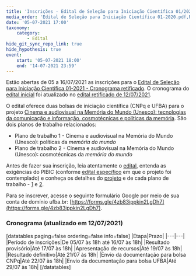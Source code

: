 ```yaml
---
title: 'Inscrições - Edital de Seleção para Iniciação Científica 01/2021'
media_order: 'Edital de Seleção para Iniciação Científica 01-2020.pdf,Resultado - Primeiro período - Edital de Seleção para Iniciação Científica 01-2020.pdf,Resultado - Primeiro período - Edital de Seleção para Iniciação Científica 01-2020.pdf,Resultado provisório - Segundo período - Edital de Seleção para Iniciação Científica 01-2020.pdf,Resultado detinitivo - Edital de Seleção para Iniciação Científica 01-2020.pdf'
date: '05-07-2021 17:00'
taxonomy:
    category:
        - Edital
hide_git_sync_repo_link: true
hide_hypothesis: true
event:
    start: '05-07-2021 18:00'
    end: '14-07-2021 23:59'
---
```


Estão abertas de 05 a 16/07/2021 as inscrições para o [Edital de Seleção para Iniciação Científica 01-2021 - Cronograma retificado](). O cronograma do [edital inicial](Edital_de_Seleção_para_Iniciação_Científica_01-2021.pdf) foi atualizado no [edital retificado de 12/07/2021](Edital_de_Seleção_para_Iniciação_Científica_01-2021_-_Cronograma_retificado.pdf).

O edital oferece duas bolsas de iniciação científica (CNPq e UFBA) para o projeto [Cinema e audiovisual na Memória do Mundo (Unesco): tecnologias da comunicação e informação, cosmotécnicas e políticas da memória](/projetos/pesquisa/o-paradigma-anarquivico/pibic-2021-2022-cinema-e-audiovisual-na-memoria-do-mundo). São dois planos de trabalho relacionados:
  - Plano de trabalho 1 - Cinema e audiovisual na Memória do Mundo (Unesco): políticas da _memória do mundo_
  - Plano de trabalho 2 - Cinema e audiovisual na Memória do Mundo (Unesco): cosmotécnicas da _memória do mundo_

Antes de fazer sua inscrição, leia atentamente o [edital](Edital_de_Seleção_para_Iniciação_Científica_01-2021.pdf), entenda as exigências do PIBIC (conforme [edital específico](EDITAL_PROPCI-UFBA_01-2021_PIBIC_2021-2022_Sisbic_E_83.pdf) em que o projeto foi contemplado) e conheça os detalhes do [projeto](https://bit.ly/pibic2021projeto) e de cada plano de trabalho - [1](https://bit.ly/pibic2021plano1) e [2](https://bit.ly/pibic2021plano2).

Para se inscrever, acesse o seguinte formulário Google por meio de sua conta de domínio ufba.br: [https://forms.gle/4zb83ippkin2LgDh7](https://forms.gle/4zb83ippkin2LgDh7).

### Cronograma (atualizado em 12/07/2021)

[datatables paging=false ordering=false info=false]
|Etapa|Prazo|
|---|---|
|Período de inscrições|De 05/07 às 18h até 16/07 às 18h|
|Resultado provisório|Até 17/07 às 18h|
|Apresentação de recursos|Até 19/07 às 18h|
|Resultado definitivo|Até 21/07 às 18h|
|Envio da documentação para bolsa CNPq|Até 22/07 às 18h|
|Envio da documentação para bolsa UFBA|Até 29/07 às 18h|
[/datatables]